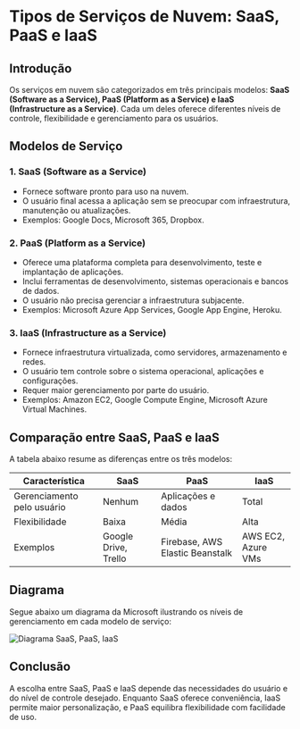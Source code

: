 # Tipos de Serviços de Nuvem: SaaS, PaaS e IaaS

## Introdução
Os serviços em nuvem são categorizados em três principais modelos: **SaaS (Software as a Service), PaaS (Platform as a Service) e IaaS (Infrastructure as a Service)**. Cada um deles oferece diferentes níveis de controle, flexibilidade e gerenciamento para os usuários.

## Modelos de Serviço

### 1. SaaS (Software as a Service)
- Fornece software pronto para uso na nuvem.
- O usuário final acessa a aplicação sem se preocupar com infraestrutura, manutenção ou atualizações.
- Exemplos: Google Docs, Microsoft 365, Dropbox.

### 2. PaaS (Platform as a Service)
- Oferece uma plataforma completa para desenvolvimento, teste e implantação de aplicações.
- Inclui ferramentas de desenvolvimento, sistemas operacionais e bancos de dados.
- O usuário não precisa gerenciar a infraestrutura subjacente.
- Exemplos: Microsoft Azure App Services, Google App Engine, Heroku.

### 3. IaaS (Infrastructure as a Service)
- Fornece infraestrutura virtualizada, como servidores, armazenamento e redes.
- O usuário tem controle sobre o sistema operacional, aplicações e configurações.
- Requer maior gerenciamento por parte do usuário.
- Exemplos: Amazon EC2, Google Compute Engine, Microsoft Azure Virtual Machines.

## Comparação entre SaaS, PaaS e IaaS
A tabela abaixo resume as diferenças entre os três modelos:

| Característica  | SaaS  | PaaS  | IaaS  |
|----------------|-------|-------|-------|
| Gerenciamento pelo usuário | Nenhum | Aplicações e dados | Total |
| Flexibilidade  | Baixa | Média | Alta  |
| Exemplos      | Google Drive, Trello | Firebase, AWS Elastic Beanstalk | AWS EC2, Azure VMs |

## Diagrama
Segue abaixo um diagrama da Microsoft ilustrando os níveis de gerenciamento em cada modelo de serviço:

![Diagrama SaaS, PaaS, IaaS]([(https://github.com/user-attachments/assets/8c89cf70-36fa-47ed-badf-b95ce0d0c5c7))

## Conclusão
A escolha entre SaaS, PaaS e IaaS depende das necessidades do usuário e do nível de controle desejado. Enquanto SaaS oferece conveniência, IaaS permite maior personalização, e PaaS equilibra flexibilidade com facilidade de uso.


